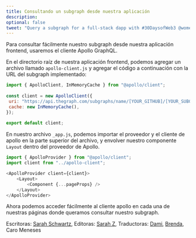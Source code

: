```yaml
---
title: Consultando un subgraph desde nuestra aplicación
description: 
optional: false
tweet: "Query a subgraph for a full-stack dapp with #30DaysofWeb3 @womenbuildweb3 ⛓"
---
```



Para consultar fácilmente nuestro subgraph desde nuestra aplicación frontend, usaremos el cliente Apollo GraphQL.

En el directorio raíz de nuestra aplicación frontend, podemos agregar un archivo llamado `apollo-client.js` y agregar el código a continuación con la URL del subgraph implementado:

```javascript
import { ApolloClient, InMemoryCache } from "@apollo/client";
 
const client = new ApolloClient({
 uri: "https://api.thegraph.com/subgraphs/name/[YOUR_GITHUB]/[YOUR_SUBGRAPH]",
 cache: new InMemoryCache(),
});
 
export default client;
```
En nuestro archivo `_app.js`, podemos importar el proveedor y el cliente de apollo en la parte superior del archivo, y envolver nuestro componente `Layout` dentro del proveedor de Apollo.

```javascript
import { ApolloProvider } from "@apollo/client";
import client from "../apollo-client";
```


```javascript
<ApolloProvider client={client}>
    <Layout>
        <Component {...pageProps} />
    </Layout>
</ApolloProvider>

```

Ahora podemos acceder fácilmente al cliente apollo en cada una de nuestras páginas donde queramos consultar nuestro subgraph.

Escritoras: [Sarah Schwartz](https://twitter.com/schwartzswartz),
Editoras: [Sarah Z](https://twitter.com/haegeez),
Traductoras: [Dami](https://twitter.com/dakitidami), [Brenda](https://twitter.com/engineerbrenda), Caro Meneses